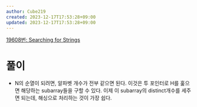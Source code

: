 ```yaml
---
author: Cube219
created: 2023-12-17T17:53:28+09:00
updated: 2023-12-17T17:53:28+09:00
---
```


[19608번: Searching for Strings](https://www.acmicpc.net/problem/19608)

# 풀이

* N의 순열이 되려면, 알파벳 개수가 전부 같으면 된다. 이것은 투 포인터로 H를 훑으면 해당하는 subarray들을 구할 수 있다. 이제 이 subarray의 distinct개수를 세주면 되는데, 해싱으로 처리하는 것이 가장 쉽다.